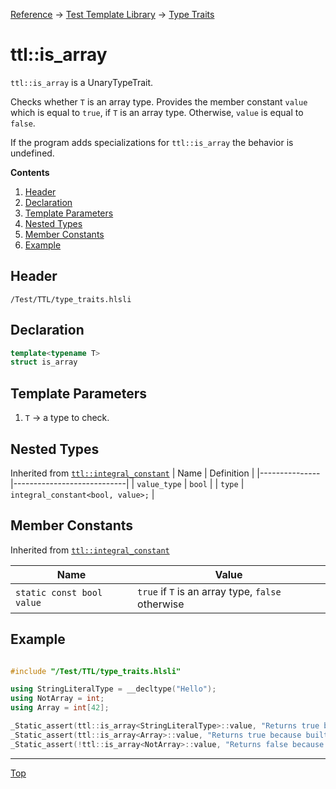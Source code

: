 [Reference](../../ShaderTestFramework.md) -> [Test Template Library](../TTL.md) -> [Type Traits](./TypeTraitsHeader.md)

# ttl::is_array

`ttl::is_array` is a UnaryTypeTrait.

Checks whether `T` is an array type. Provides the member constant `value` which is equal to `true`, if `T` is an array type. Otherwise, `value` is equal to `false`.

If the program adds specializations for `ttl::is_array` the behavior is undefined. 

**Contents**
1. [Header](#header)
2. [Declaration](#declaration)
3. [Template Parameters](#template-parameters)
4. [Nested Types](#nested-types)
5. [Member Constants](#member-constants)
6. [Example](#example)

## Header

`/Test/TTL/type_traits.hlsli`

## Declaration

```c++
template<typename T>
struct is_array
```

## Template Parameters

1. `T` -> a type to check.

## Nested Types

Inherited from [`ttl::integral_constant`](./IntegralConstant.md)
| Name | Definition |
|---------------|----------------------------|
| `value_type`  | `bool`                        |
| `type`        | `integral_constant<bool, value>;` |

## Member Constants
Inherited from [`ttl::integral_constant`](./IntegralConstant.md)

| Name                    | Value |
|-------------------------|-------|
| `static const bool value`  | `true` if `T` is an array type, `false` otherwise   |


## Example

```c++

#include "/Test/TTL/type_traits.hlsli"

using StringLiteralType = __decltype("Hello");
using NotArray = int;
using Array = int[42];

_Static_assert(ttl::is_array<StringLiteralType>::value, "Returns true because a string literal is an array type");
_Static_assert(ttl::is_array<Array>::value, "Returns true because built in arrays are array types");
_Static_assert(!ttl::is_array<NotArray>::value, "Returns false because int is not an array type");

```
---

[Top](#ttlis_array)